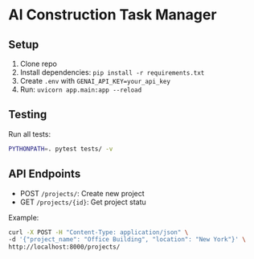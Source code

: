 # AI Construction Task Manager

## Setup
1. Clone repo
2. Install dependencies: `pip install -r requirements.txt`
3. Create `.env` with `GENAI_API_KEY=your_api_key`
4. Run: `uvicorn app.main:app --reload`

## Testing
Run all tests:
```bash
PYTHONPATH=. pytest tests/ -v
```


## API Endpoints
- POST `/projects/`: Create new project
- GET `/projects/{id}`: Get project statu

Example:
```bash
curl -X POST -H "Content-Type: application/json" \
-d '{"project_name": "Office Building", "location": "New York"}' \
http://localhost:8000/projects/
